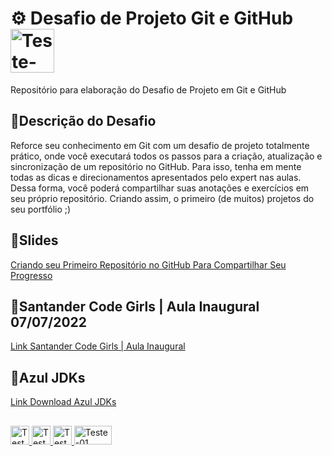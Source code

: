 # ⚙ Desafio de Projeto Git e GitHub <img aling="center" alt="Teste-01" height="70" width="70" src="https://i.pinimg.com/originals/e5/93/ab/e593ab0589d5f1b389e4dfbcce2bce20.gif">
 </div>
Repositório para elaboração do Desafio de Projeto em Git e GitHub

## 🔸Descrição do Desafio

Reforce seu conhecimento em Git com um desafio de projeto totalmente prático, onde você executará todos os passos para a criação, atualização e sincronização de um repositório no GitHub. Para isso, tenha em mente todas as dicas e direcionamentos apresentados pelo expert nas aulas. Dessa forma, você poderá compartilhar suas anotações e exercícios em seu próprio repositório. Criando assim, o primeiro (de muitos) projetos do seu portfólio ;)


## 🔸Slides

[Criando seu Primeiro Repositório no GitHub Para Compartilhar Seu Progresso](https://drive.google.com/file/d/1IZu0qohv1JOmxjEra1lknDiiStU68bl4/view)

## 🔸Santander Code Girls | Aula Inaugural 07/07/2022
[Link Santander Code Girls | Aula Inaugural](https://www.youtube.com/watch?v=RVtfpPQm7YI)

## 🔸Azul JDKs
[Link Download Azul JDKs](https://www.azul.com/downloads/?package=jdk)



##
<div>
  <a href= "https://web.dio.me/users/franciellygeronimo?tab=achievements" target="_blank"> <img aling="center" alt="Teste-01" height="30" width="30" src="https://yt3.ggpht.com/qMPyLWsg6kipqVXeVUmusXfNABJGAWignNcYfS7jlEXLsD44PU3dVSFlf8e4sMXTAJKExbDREw=s900-c-k-c0x00ffffff-no-rj">
  <a href= "https://instagram.com/franciellygeronimo" target="_blank"> <img aling="center" alt="Teste-01" height="30" width="30" src="https://imagepng.org/wp-content/uploads/2017/08/instagram-icone-icon-1.png">
  <a href= "https://instagram.com/franciellygeronimo" target="_blank"> <img aling="center" alt="Teste-01" height="30" width="30" src="https://gifs4crds.carrd.co/assets/images/gallery08/80ca8488.gif?vca07fc73a">
  <a href= "https://instagram.com/franciellygeronimo" target="_blank"> <img aling="center" alt="Teste-01" height="30" width="60" src="https://www.pngkey.com/png/full/221-2212352_niandoge-nyan-cat-png-gif.png">


  </div>
    
  

 
 
 
